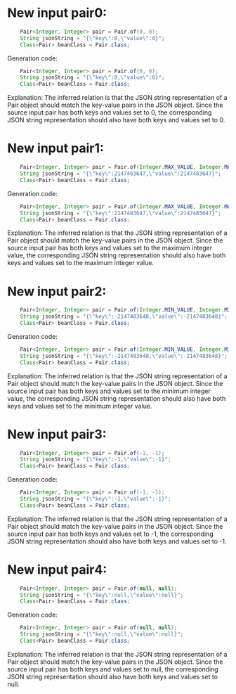 # New input pair0:
```java
    Pair<Integer, Integer> pair = Pair.of(0, 0);
    String jsonString = "{\"key\":0,\"value\":0}";
    Class<Pair> beanClass = Pair.class;
```
Generation code:
```java
    Pair<Integer, Integer> pair = Pair.of(0, 0);
    String jsonString = "{\"key\":0,\"value\":0}";
    Class<Pair> beanClass = Pair.class;
```
Explanation: The inferred relation is that the JSON string representation of a Pair object should match the key-value pairs in the JSON object. Since the source input pair has both keys and values set to 0, the corresponding JSON string representation should also have both keys and values set to 0.

# New input pair1:
```java
    Pair<Integer, Integer> pair = Pair.of(Integer.MAX_VALUE, Integer.MAX_VALUE);
    String jsonString = "{\"key\":2147483647,\"value\":2147483647}";
    Class<Pair> beanClass = Pair.class;
```
Generation code:
```java
    Pair<Integer, Integer> pair = Pair.of(Integer.MAX_VALUE, Integer.MAX_VALUE);
    String jsonString = "{\"key\":2147483647,\"value\":2147483647}";
    Class<Pair> beanClass = Pair.class;
```
Explanation: The inferred relation is that the JSON string representation of a Pair object should match the key-value pairs in the JSON object. Since the source input pair has both keys and values set to the maximum integer value, the corresponding JSON string representation should also have both keys and values set to the maximum integer value.

# New input pair2:
```java
    Pair<Integer, Integer> pair = Pair.of(Integer.MIN_VALUE, Integer.MIN_VALUE);
    String jsonString = "{\"key\":-2147483648,\"value\":-2147483648}";
    Class<Pair> beanClass = Pair.class;
```
Generation code:
```java
    Pair<Integer, Integer> pair = Pair.of(Integer.MIN_VALUE, Integer.MIN_VALUE);
    String jsonString = "{\"key\":-2147483648,\"value\":-2147483648}";
    Class<Pair> beanClass = Pair.class;
```
Explanation: The inferred relation is that the JSON string representation of a Pair object should match the key-value pairs in the JSON object. Since the source input pair has both keys and values set to the minimum integer value, the corresponding JSON string representation should also have both keys and values set to the minimum integer value.

# New input pair3:
```java
    Pair<Integer, Integer> pair = Pair.of(-1, -1);
    String jsonString = "{\"key\":-1,\"value\":-1}";
    Class<Pair> beanClass = Pair.class;
```
Generation code:
```java
    Pair<Integer, Integer> pair = Pair.of(-1, -1);
    String jsonString = "{\"key\":-1,\"value\":-1}";
    Class<Pair> beanClass = Pair.class;
```
Explanation: The inferred relation is that the JSON string representation of a Pair object should match the key-value pairs in the JSON object. Since the source input pair has both keys and values set to -1, the corresponding JSON string representation should also have both keys and values set to -1.

# New input pair4:
```java
    Pair<Integer, Integer> pair = Pair.of(null, null);
    String jsonString = "{\"key\":null,\"value\":null}";
    Class<Pair> beanClass = Pair.class;
```
Generation code:
```java
    Pair<Integer, Integer> pair = Pair.of(null, null);
    String jsonString = "{\"key\":null,\"value\":null}";
    Class<Pair> beanClass = Pair.class;
```
Explanation: The inferred relation is that the JSON string representation of a Pair object should match the key-value pairs in the JSON object. Since the source input pair has both keys and values set to null, the corresponding JSON string representation should also have both keys and values set to null.
